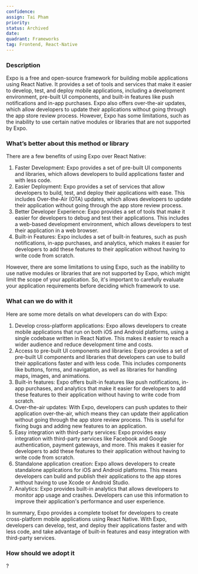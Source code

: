 ```yaml
---
confidence: 
assign: Tai Pham
priority: 
status: Archived
date: 
quadrant: Frameworks
tag: Frontend, React-Native
---
```


<!-- table_of_contents d99e0b45-ea08-41b9-a65a-ab9422a65813 -->

### Description

Expo is a free and open-source framework for building mobile applications using React Native. It provides a set of tools and services that make it easier to develop, test, and deploy mobile applications, including a development environment, pre-built UI components, and built-in features like push notifications and in-app purchases. Expo also offers over-the-air updates, which allow developers to update their applications without going through the app store review process. However, Expo has some limitations, such as the inability to use certain native modules or libraries that are not supported by Expo.

### What’s better about this method or library

There are a few benefits of using Expo over React Native:

1. Faster Development: Expo provides a set of pre-built UI components and libraries, which allows developers to build applications faster and with less code.
1. Easier Deployment: Expo provides a set of services that allow developers to build, test, and deploy their applications with ease. This includes Over-the-Air (OTA) updates, which allows developers to update their application without going through the app store review process.
1. Better Developer Experience: Expo provides a set of tools that make it easier for developers to debug and test their applications. This includes a web-based development environment, which allows developers to test their application in a web browser.
1. Built-in Features: Expo includes a set of built-in features, such as push notifications, in-app purchases, and analytics, which makes it easier for developers to add these features to their application without having to write code from scratch.

However, there are some limitations to using Expo, such as the inability to use native modules or libraries that are not supported by Expo, which might limit the scope of your application. So, it's important to carefully evaluate your application requirements before deciding which framework to use.

### What can we do with it

Here are some more details on what developers can do with Expo:

1. Develop cross-platform applications: Expo allows developers to create mobile applications that run on both iOS and Android platforms, using a single codebase written in React Native. This makes it easier to reach a wider audience and reduce development time and costs.
1. Access to pre-built UI components and libraries: Expo provides a set of pre-built UI components and libraries that developers can use to build their applications faster and with less code. This includes components like buttons, forms, and navigation, as well as libraries for handling maps, images, and animations.
1. Built-in features: Expo offers built-in features like push notifications, in-app purchases, and analytics that make it easier for developers to add these features to their application without having to write code from scratch.
1. Over-the-air updates: With Expo, developers can push updates to their application over-the-air, which means they can update their application without going through the app store review process. This is useful for fixing bugs and adding new features to an application.
1. Easy integration with third-party services: Expo provides easy integration with third-party services like Facebook and Google authentication, payment gateways, and more. This makes it easier for developers to add these features to their application without having to write code from scratch.
1. Standalone application creation: Expo allows developers to create standalone applications for iOS and Android platforms. This means developers can build and publish their applications to the app stores without having to use Xcode or Android Studio.
1. Analytics: Expo provides built-in analytics that allows developers to monitor app usage and crashes. Developers can use this information to improve their application's performance and user experience.

In summary, Expo provides a complete toolset for developers to create cross-platform mobile applications using React Native. With Expo, developers can develop, test, and deploy their applications faster and with less code, and take advantage of built-in features and easy integration with third-party services.

### How should we adopt it

?

<!-- child_database 7e1050bd-022d-43cc-a308-1f552b80fba1 -->

